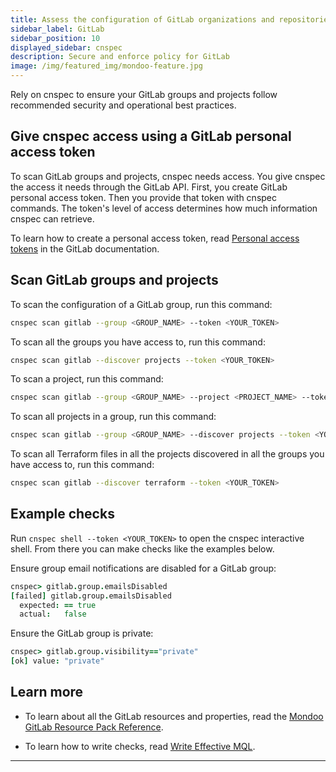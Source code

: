 ```yaml
---
title: Assess the configuration of GitLab organizations and repositories with cnspec
sidebar_label: GitLab
sidebar_position: 10
displayed_sidebar: cnspec
description: Secure and enforce policy for GitLab
image: /img/featured_img/mondoo-feature.jpg
---
```


Rely on cnspec to ensure your GitLab groups and projects follow recommended security and operational best practices.

## Give cnspec access using a GitLab personal access token

To scan GitLab groups and projects, cnspec needs access. You give cnspec the access it needs through the GitLab API. First, you create GitLab personal access token. Then you provide that token with cnspec commands. The token's level of access determines how much information cnspec can retrieve.

To learn how to create a personal access token, read [Personal access tokens](https://docs.gitlab.com/ee/user/profile/personal_access_tokens.html) in the GitLab documentation.

## Scan GitLab groups and projects

To scan the configuration of a GitLab group, run this command:

```bash
cnspec scan gitlab --group <GROUP_NAME> --token <YOUR_TOKEN>
```

To scan all the groups you have access to, run this command:

```bash
cnspec scan gitlab --discover projects --token <YOUR_TOKEN>
```

To scan a project, run this command:

```bash
cnspec scan gitlab --group <GROUP_NAME> --project <PROJECT_NAME> --token <YOUR_TOKEN>
```

To scan all projects in a group, run this command:

```bash
cnspec scan gitlab --group <GROUP_NAME> --discover projects --token <YOUR_TOKEN>
```

To scan all Terraform files in all the projects discovered in all the groups you have access to, run this command:

```bash
cnspec scan gitlab --discover terraform --token <YOUR_TOKEN>
```

## Example checks

Run `cnspec shell --token <YOUR_TOKEN>` to open the cnspec interactive shell. From there you can make checks like the examples below.

Ensure group email notifications are disabled for a GitLab group:

```coffeescript
cnspec> gitlab.group.emailsDisabled
[failed] gitlab.group.emailsDisabled
  expected: == true
  actual:   false
```

Ensure the GitLab group is private:

```coffeescript
cnspec> gitlab.group.visibility=="private"
[ok] value: "private"
```

## Learn more

- To learn about all the GitLab resources and properties, read the [Mondoo GitLab Resource Pack Reference](/mql/resources/gitlab-pack/).

- To learn how to write checks, read [Write Effective MQL](/mql/mql.write).

---

